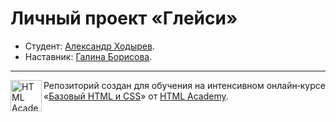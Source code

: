 # Личный проект «Глейси»

* Студент: [Александр Ходырев](https://htmlacademy.ru/profile/id1081121).
* Наставник: [Галина Борисова](https://up.htmlacademy.ru/htmlcss/19/user/235021).
---
<a href="https://htmlacademy.ru/intensive/htmlcss"><img align="left" width="50" height="50" alt="HTML Academy" src="https://up.htmlacademy.ru/static/img/intensive/htmlcss/logo-for-github.svg"></a>

Репозиторий создан для обучения на интенсивном онлайн‑курсе «[Базовый HTML и CSS](https://htmlacademy.ru/intensive/htmlcss)» от [HTML Academy](https://htmlacademy.ru).
